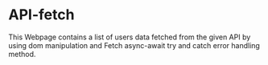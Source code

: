 # API-fetch
This Webpage contains a list of users data fetched from the given API by using dom manipulation and Fetch async-await try and catch error handling method.

